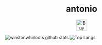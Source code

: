 <h1 align="center">antonio</h1>


<p align="center">
<a href='https://ko-fi.com/C0C43UG3D' target='_blank'><img height='36' style='border:0px;height:36px;' src='https://cdn.ko-fi.com/cdn/kofi5.png?v=2' border='0' alt='Buy Me a Coffee at ko-fi.com' /></a>






![winstonwhirloo's github stats](https://github-readme-stats.vercel.app/api?username=winstonwhirloo&theme=radical&show_icons=true)
![Top Langs](https://github-readme-stats.vercel.app/api/top-langs/?username=winstonwhirloo&layout=compact&theme=radical)
